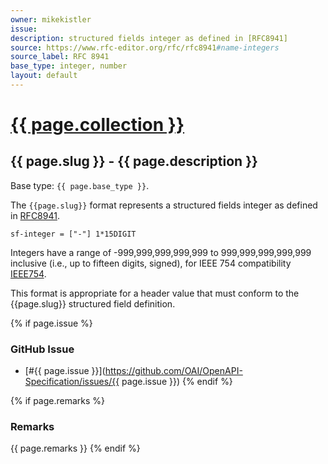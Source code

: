 ```yaml
---
owner: mikekistler
issue:
description: structured fields integer as defined in [RFC8941]
source: https://www.rfc-editor.org/rfc/rfc8941#name-integers
source_label: RFC 8941
base_type: integer, number
layout: default
---
```


# <a href="..">{{ page.collection }}</a>

## {{ page.slug }} - {{ page.description }}

Base type: `{{ page.base_type }}`.

The `{{page.slug}}` format represents a structured fields integer as defined in [RFC8941].

```abnf
sf-integer = ["-"] 1*15DIGIT
```

Integers have a range of -999,999,999,999,999 to 999,999,999,999,999 inclusive (i.e., up to fifteen digits, signed),
for IEEE 754 compatibility [IEEE754].

This format is appropriate for a header value that must conform to the {{page.slug}} structured field definition.

{% if page.issue %}
### GitHub Issue

* [#{{ page.issue }}](https://github.com/OAI/OpenAPI-Specification/issues/{{ page.issue }})
{% endif %}

{% if page.remarks %}
### Remarks

{{ page.remarks }}
{% endif %}

[RFC8941]: https://www.rfc-editor.org/rfc/rfc8941#name-integers
[IEEE754]: https://ieeexplore.ieee.org/document/8766229